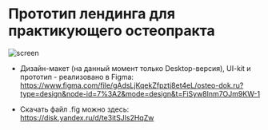 # Прототип лендинга для практикующего остеопракта
![screen](https://github.com/git-morozova/osteo-dok.ru/assets/153770811/92a650b7-7f75-4d11-be3d-55633b0f2b08)

* Дизайн-макет (на данный момент только Desktop-версия), UI-kit и прототип - реализовано в Figma:
https://www.figma.com/file/gAdsLjKqekZfpztj8et4eL/osteo-dok.ru?type=design&node-id=7%3A2&mode=design&t=FiSyw8lnm7OJm9KW-1

* Скачать файл .fig можно здесь:
https://disk.yandex.ru/d/te3itSJls2HqZw
